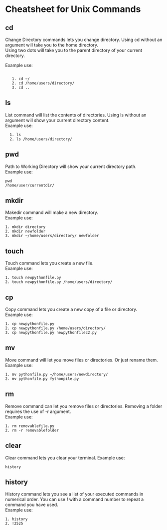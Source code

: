 # Cheatsheet for Unix Commands  
## **cd**     
Change Directory commands lets you change directory. Using cd without an argument will take you to the home directory.    
Using two dots will take you to the parent directory of your current directory.    

  Example use:  
  ```

     1. cd ~/      
     2. cd /home/users/directory/     
     3. cd .. 

```
   
## **ls**    
List command will list the contents of directories. Using ls without an argument will show your current directory content.    
  Example use:  
  ```   
    1. ls    
    2. ls /home/users/directory/    
```
## **pwd**     
Path to Working Directory will show your current directory path.    
  Example use:  
  ```  
pwd    
/home/user/currentdir/    
```
## **mkdir**
Makedir command will make a new directory.     
  Example use:  
  ``` 
  1. mkdir directory      
  2. mkdir newfolder       
  3. mkdir ~/home/users/directory/ newfolder    
``` 
## **touch**
Touch command lets you create a new file.     
  Example use:  
  ```   
  1. touch newpythonfile.py    
  2. touch newpythonfile.py /home/users/directory/    
```  
## **cp**    
Copy command lets you create a new copy of a file or directory.    
  Example use:  
  ```  
  1. cp newpythonfile.py    
  2. cp newpythonfile.py /home/users/directory/    
  3. cp newpythonfile.py newpythonfilec2.py    
```  
## **mv**    
Move command will let you move files or directories. Or just rename them.    
  Example use:  
  ```  
  1. mv pythonfile.py ~/home/users/newdirectory/    
  2. mv pythonfile.py fythonpile.py    
```  
## **rm**    
Remove command can let you remove files or directories. Removing a folder requires the use of -r argument.    
  Example use:  
  ```  
  1. rm removablefile.py    
  2. rm -r removablefolder    
```  
## **clear**    
Clear command lets you clear your terminal. 
  Example use:  
  ```
  history
```
## **history**    
History command lets you see a list of your executed commands in numerical order. You can use **!** with a command number to repeat a command you have used.    
  Example use:  
  ```  
  1. history    
  2. !2525    
```  
  

  
 
  

  
  

     
     
    
    
    
    


  
